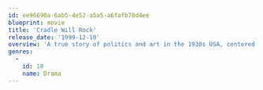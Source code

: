 ```yaml
---
id: ee96690a-6ab5-4e52-a5a5-a6fafb78d4ee
blueprint: movie
title: 'Cradle Will Rock'
release_date: '1999-12-10'
overview: 'A true story of politics and art in the 1930s USA, centered around a leftist musical drama and attempts to stop its production.'
genres:
  -
    id: 18
    name: Drama
---
```


